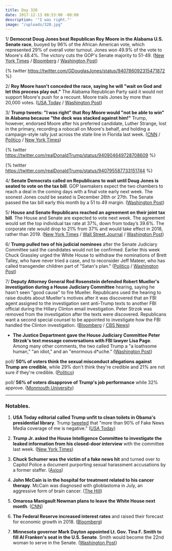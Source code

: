 ```yaml
---
title: Day 328
date: 2017-12-13 08:53:00 -08:00
description: '"I was right."'
image: "/uploads/328.jpg"
---
```


1/ **Democrat Doug Jones beat Republican Roy Moore in the Alabama U.S. Senate race**, buoyed by 96% of the African American vote, which represented 29% of overall voter turnout. Jones won 49.9% of the vote to Moore's 48.4%. The victory cuts the GOP's Senate majority to 51-49. ([New York Times](https://www.nytimes.com/2017/12/12/us/politics/alabama-senate-race-winner.html) / [Bloomberg](https://www.bloomberg.com/news/articles/2017-12-13/moore-defeated-by-democrat-jones-in-alabama-s-u-s-senate-race) / [Washington Post](https://www.washingtonpost.com/graphics/2017/politics/alabama-exit-polls/))

{% twitter https://twitter.com/GDouglasJones/status/940786092315471872 %}

2/ **Roy Moore hasn't conceded the race, saying he will "wait on God and let this process play out."** The Alabama Republican Party said it would not support Moore's push for a recount. Moore trails Jones by more than 20,000 votes. ([USA Today](https://www.usatoday.com/story/news/politics/onpolitics/2017/12/13/wait-god-roy-moore-still-hasnt-conceded/947422001/) / [Washington Post](https://www.washingtonpost.com/powerpost/as-democrats-add-senate-seat-gop-left-to-bicker-over-what-happened-in-alabama/2017/12/13/61bf59f2-dff6-11e7-8679-a9728984779c_story.html))

3/ **Trump tweets: "I was right" that Roy Moore would "not be able to win" in Alabama because "the deck was stacked against him!"** Trump, however, endorsed Moore after his preferred candidate, Luther Strange, lost in the primary, recording a robocall on Moore's behalf, and holding a campaign-style rally just across the state line in Florida last week. ([CNN](https://www.cnn.com/2017/12/13/_politics-zone-injection/trump-tweet-alabama/index.html) / [Politico](https://www.politico.com/story/2017/12/13/trump-responds-alabama-senate-election-2017-294168) / [New York Times](https://www.nytimes.com/2017/12/13/us/trump-moore-loss-alabama.html))

{% twitter https://twitter.com/realDonaldTrump/status/940904649728708609 %}

{% twitter https://twitter.com/realDonaldTrump/status/940795587733151744 %}

4/ **Senate Democrats called on Republicans to wait until Doug Jones is seated to vote on the tax bill**. GOP lawmakers expect the two chambers to reach a deal in the coming days with a final vote early next week. The soonest Jones could be seated is December 26th or 27th. The Senate passed the tax bill early this month by a 51 to 49 margin. ([Washington Post](https://www.washingtonpost.com/powerpost/democrats-call-for-halt-to-gop-tax-bill-until-jones-is-seated-in-the-senate/2017/12/13/9c42fe44-e00f-11e7-8679-a9728984779c_story.html))

5/ **House and Senate Republicans reached an agreement on their joint tax bill**. The House and Senate are expected to vote next week. The agreement would set the top individual tax rate at 37%, down from today’s 39.6%. The corporate rate would drop to 21% from 37% and would take effect in 2018, rather than 2019. ([New York Times](https://www.nytimes.com/2017/12/13/us/politics/tax-bill-republicans-deal.html) / [Wall Street Journal](https://www.wsj.com/articles/house-senate-republicans-reach-deal-on-final-tax-bill-1513185360) / [Washington Post](https://www.washingtonpost.com/business/economy/republicans-reach-compromise-tax-plan-expanding-tax-cuts-for-the-wealthy/2017/12/13/4f9ca66c-e028-11e7-bbd0-9dfb2e37492a_story.html))

6/ **Trump pulled two of his judicial nominees** after the Senate Judiciary Committee said the candidates would not be confirmed. Earlier this week Chuck Grassley urged the White House to withdraw the nominations of Brett Talley, who have never tried a case, and to reconsider Jeff Mateer, who has called transgender children part of "Satan's plan." ([Politico](https://www.politico.com/story/2017/12/13/brett-talley-trump-nominee-withdraws-295322) / [Washington Post](https://www.washingtonpost.com/powerpost/two-controversial-federal-judge-nominees-will-not-be-confirmed-senate-republican-says/2017/12/13/e3876ffa-e02e-11e7-8679-a9728984779c_story.html))

7/ **Deputy Attorney General Rod Rosenstein defended Robert Mueller's investigation during a House Judiciary Committee** hearing, saying he hasn't seen "good cause" to fire Mueller. Republicans used the hearing to raise doubts about Mueller's motives after it was discovered that an FBI agent assigned to the investigation sent anti-Trump texts to another FBI official during the Hillary Clinton email investigation. Peter Strzok was removed from the investigation after the texts were discovered. Republicans want a second special counsel to be appointed to investigate how the FBI handled the Clinton investigation. ([Bloomberg](https://www.bloomberg.com/news/articles/2017-12-13/trump-says-republicans-are-very-very-close-on-tax-deal) / [CBS News](https://www.cbsnews.com/news/rod-rosenstein-tells-congress-he-hasnt-seen-good-cause-to-fire-robert-mueller/))

* **The Justice Department gave the House Judiciary Committee Peter Strzok's text message conversations with FBI lawyer Lisa Page**. Among many other comments, the two called Trump a "a loathsome human," "an idiot," and an "enormous d\*uche." ([Washington Post](https://www.washingtonpost.com/world/national-security/fbi-texts-reveal-anti-trump-pro-clinton-comments/2017/12/12/e0685f80-dfa4-11e7-bbd0-9dfb2e37492a_story.html))

poll/ **50% of voters think the sexual misconduct allegations against Trump are credible**, while 29% don't think they're credible and 21% are not sure if they're credible. ([Politico](https://www.politico.com/story/2017/12/13/republicans-senate-moore-alabama-293096))

poll/ **56% of voters disapprove of Trump's job performance** while 32% approve. ([Monmouth University](https://www.monmouth.edu/polling-institute/reports/MonmouthPoll_US_121317/))

---

### Notables.

1. **USA Today editorial called Trump unfit to clean toilets in Obama's presidential library**. Trump [tweeted](https://twitter.com/realDonaldTrump/status/940930017365778432) that "more than 90% of Fake News Media coverage of me is negative." ([USA Today](https://www.usatoday.com/story/opinion/2017/12/12/trump-lows-ever-hit-rock-bottom-editorials-debates/945947001/))

2. **Trump Jr. asked the House Intelligence Committee to investigate the leaked information from his closed-door interview** with the committee last week. ([New York Times](https://www.nytimes.com/2017/12/12/us/donald-trump-jr-leak-investigation.html))

3. **Chuck Schumer was the victim of a fake news hit** and turned over to Capitol Police a document purporting sexual harassment accusations by a former staffer. ([Axios](https://www.axios.com/schumer-calls-cops-after-forged-sex-scandal-charge-2517019807.html))

4. **John McCain is in the hospital for treatment related to his cancer therapy**. McCain was diagnosed with glioblastoma in July, an aggressive form of brain cancer. ([The Hill](http://thehill.com/homenews/senate/364775-mccain-back-in-hospital-for-treatment-related-to-cancer-therapy))

5. **Omarosa Manigault Newman plans to leave the White House next month**. ([CNN](https://www.cnn.com/2017/12/13/politics/omarosa-manigault-newman-white-house/index.html))

6. **The Federal Reserve increased interest rates** and raised their forecast for economic growth in 2018. ([Bloomberg](https://www.bloomberg.com/news/articles/2017-12-13/fed-raises-rates-while-sticking-to-three-hike-outlook-for-2018))

7. **Minnesota governor Mark Dayton appointed Lt. Gov. Tina F. Smith to fill Al Franken's seat in the U.S. Senate**. Smith would become the 22nd woman to serve in the Senate. ([Washington Post](https://www.washingtonpost.com/powerpost/minn-gov-will-appoint-his-lieutenant-tina-f-smith-to-replace-franken-in-senate/2017/12/13/b53ba15c-e010-11e7-8679-a9728984779c_story.html))